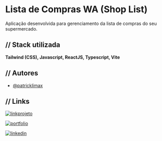 # Lista de Compras WA (Shop List)

Aplicação desenvolvida para gerenciamento da lista de compras do seu supermercado.

## // Stack utilizada

**Tailwind (CSS), Javascript, ReactJS, Typescript, Vite**

## // Autores

- [@patricklimax](https://www.github.com/patricklimax)


## // Links

[![linkprojeto](https://img.shields.io/badge/veja_o_projeto-green?style=for-the-badge&logo=ko-fi&logoColor=green&labelColor=white)](https://compraswa.vercel.app)

[![portfolio](https://img.shields.io/badge/my_portfolio-000?style=for-the-badge&logo=prefect&logoColor=000&labelColor=white)](https://patricklima.vercel.app/)

[![linkedin](https://img.shields.io/badge/conect_linkedin-0A66C2?style=for-the-badge&logo=linkedin&logoColor=blue&labelColor=white)](https://www.linkedin.com/in/patricklimax/)
